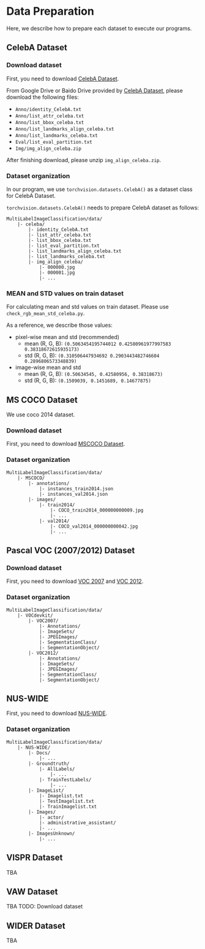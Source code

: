# Data Preparation

Here, we describe how to prepare each dataset to execute our programs.


## CelebA Dataset

### Download dataset

First, you need to download [CelebA Dataset](https://mmlab.ie.cuhk.edu.hk/projects/CelebA.html).

From Google Drive or Baido Drive provided by [CelebA Dataset](https://mmlab.ie.cuhk.edu.hk/projects/CelebA.html), please download the following files:

* `Anno/identity_CelebA.txt`
* `Anno/list_attr_celeba.txt`
* `Anno/list_bbox_celeba.txt`
* `Anno/list_landmarks_align_celeba.txt`
* `Anno/list_landmarks_celeba.txt`
* `Eval/list_eval_partition.txt`
* `Img/img_align_celeba.zip`

After finishing download, please unzip `img_align_celeba.zip`.

### Dataset organization

In our program, we use `torchvision.datasets.CelebA()` as a dataset class for CelebA Dataset.

`torchvision.datasets.CelebA()` needs to prepare CelebA dataset as follows:

```
MultiLabelImageClassification/data/
    |- celeba/
        |- identity_CelebA.txt
        |- list_attr_celeba.txt
        |- list_bbox_celeba.txt
        |- list_eval_partition.txt
        |- list_landmarks_align_celeba.txt
        |- list_landmarks_celeba.txt
        |- img_align_celeba/
            |- 000000.jpg
            |- 000001.jpg
            |- ...
```

### MEAN and STD values on train dataset

For calculating mean and std values on train dataset.
Please use `check_rgb_mean_std_celeba.py`.

As a reference, we describe those values:

* pixel-wise mean and std (recommended)
    * mean (R, G, B): `(0.5063454195744012 0.42580961977997583 0.38318672615935173)`
    * std (R, G, B): `(0.310506447934692 0.2903443482746604 0.2896806573348839)`
* image-wise mean and std
    * mean (R, G, B): `(0.50634545, 0.42580956, 0.38318673)`
    * std (R, G, B): `(0.1509039, 0.1451689, 0.14677875)`


## MS COCO Dataset

We use coco 2014 dataset.

### Download dataset

First, you need to download [MSCOCO Dataset](https://cocodataset.org/#download).

### Dataset organization

```
MultiLabelImageClassification/data/
    |- MSCOCO/
        |- annotations/
            |- instances_train2014.json
            |- instances_val2014.json
        |- images/
            |- train2014/
                |- COCO_train2014_000000000009.jpg
                |- ...
            |- val2014/
                |- COCO_val2014_000000000042.jpg
                |- ...
```


## Pascal VOC (2007/2012) Dataset

### Download dataset

First, you need to download [VOC 2007](http://host.robots.ox.ac.uk/pascal/VOC/voc2007/) and [VOC 2012](http://host.robots.ox.ac.uk/pascal/VOC/voc2012/).

### Dataset organization

```
MultiLabelImageClassification/data/
    |- VOCdevkit/
        |- VOC2007/
            |- Annotations/
            |- ImageSets/
            |- JPEGImages/
            |- SegmentationClass/
            |- SegmentationObject/
        |- VOC2012/
            |- Annotations/
            |- ImageSets/
            |- JPEGImages/
            |- SegmentationClass/
            |- SegmentationObject/
```


## NUS-WIDE

First, you need to download [NUS-WIDE]().

### Dataset organization

```
MultiLabelImageClassification/data/
    |- NUS-WIDE/
        |- Docs/
            |- ...
        |- Groundtruth/
            |- AllLabels/
                |- ...
            |- TrainTestLabels/
                |- ...
        |- ImageList/
            |- Imagelist.txt
            |- TestImagelist.txt
            |- TrainImagelist.txt
        |- Images/
            |- actor/
            |- administrative_assistant/
            |- ...
        |- ImagesUnknown/
            |- ...
```


## VISPR Dataset

TBA


## VAW Dataset

TBA
TODO: Download dataset

## WIDER Dataset

TBA







